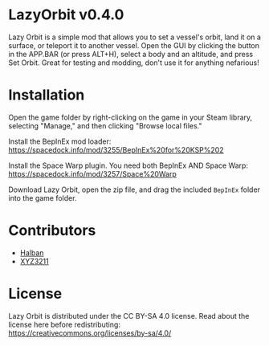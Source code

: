 # LazyOrbit v0.4.0

Lazy Orbit is a simple mod that allows you to set a vessel's orbit, land it on a surface, or teleport it to another vessel. Open the GUI by clicking the button in the APP.BAR (or press ALT+H), select a body and an altitude, and press Set Orbit. Great for testing and modding, don't use it for anything nefarious!


# Installation

Open the game folder by right-clicking on the game in your Steam library, selecting "Manage," and then clicking "Browse local files."

Install the BepInEx mod loader:
https://spacedock.info/mod/3255/BepInEx%20for%20KSP%202

Install the Space Warp plugin. You need both BepInEx AND Space Warp:
https://spacedock.info/mod/3257/Space%20Warp

Download Lazy Orbit, open the zip file, and drag the included `BepInEx` folder into the game folder.


# Contributors

- [Halban](https://github.com/Halbann)
- [XYZ3211](https://github.com/XYZ3211)


# License

Lazy Orbit is distributed under the CC BY-SA 4.0 license. Read about the license here before redistributing:
https://creativecommons.org/licenses/by-sa/4.0/